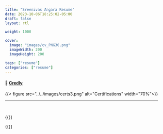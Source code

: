 ```yaml
---
title: "Sreenivas Angara Resume"
date: 2023-10-06T18:25:02-05:00
draft: false
layout: rtl

weight: 1000

cover:
  image: "images/cv_PNG30.png"
  imageWidth: 200
  imageHeight: 200

tags: ["resume"]
categories: ["resume"]
---
```


#### 🔗 [Credly](https://www.credly.com/users/sreenivas-angara.6daf08d6)

{{< figure src="../../images/certs3.png" alt="Certifications" width="70%">}}

<hr>
<br>

{{<rawhtml>}}

<div>
  <object data="../../images/Sreenivas Angara.pdf" type="application/pdf" width="100%" height="800px">
</div>

{{</rawhtml>}}

<br>

